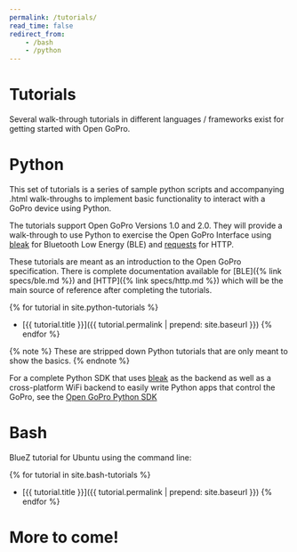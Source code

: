 ```yaml
---
permalink: /tutorials/
read_time: false
redirect_from:
    - /bash
    - /python
---
```


# Tutorials

Several walk-through tutorials in different languages / frameworks exist for getting started with Open GoPro.

# Python

This set of tutorials is a series of sample python scripts and accompanying .html walk-throughs
to implement basic functionality to interact with a GoPro device using Python.

The tutorials support Open GoPro Versions 1.0 and 2.0. They will provide a walk-through to use Python to exercise the
Open GoPro Interface using [bleak](https://bleak.readthedocs.io/en/latest/api.html)
for Bluetooth Low Energy (BLE) and [requests](https://pypi.org/project/requests/) for HTTP.

These tutorials are meant as an introduction to the Open GoPro specification. There is complete documentation
available for [BLE]({% link specs/ble.md %}) and [HTTP]({% link specs/http.md %}) which will be the main
source of reference after completing the tutorials.

{% for tutorial in site.python-tutorials %}
-   [{{ tutorial.title }}]({{ tutorial.permalink | prepend: site.baseurl }})
{% endfor %}

{% note %}
These are stripped down Python tutorials that are only meant to show the basics.
{% endnote %}

For a complete Python SDK that uses [bleak](https://bleak.readthedocs.io/en/latest/) as the backend as well as a
cross-platform WiFi backend to easily write Python apps that control the GoPro, see the [Open GoPro Python SDK](https://gopro.github.io/OpenGoPro/python_sdk/)

# Bash

BlueZ tutorial for Ubuntu using the command line:

{% for tutorial in site.bash-tutorials %}
-   [{{ tutorial.title }}]({{ tutorial.permalink | prepend: site.baseurl }})
{% endfor %}

# More to come!
